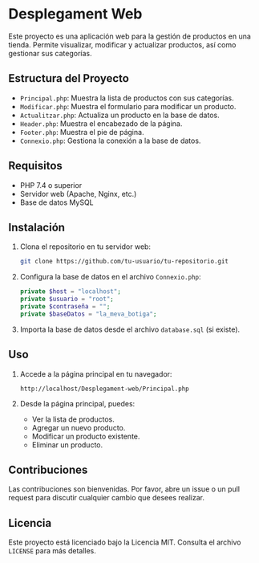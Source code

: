 # Desplegament Web

Este proyecto es una aplicación web para la gestión de productos en una tienda. Permite visualizar, modificar y actualizar productos, así como gestionar sus categorías.

## Estructura del Proyecto

- `Principal.php`: Muestra la lista de productos con sus categorías.
- `Modificar.php`: Muestra el formulario para modificar un producto.
- `Actualitzar.php`: Actualiza un producto en la base de datos.
- `Header.php`: Muestra el encabezado de la página.
- `Footer.php`: Muestra el pie de página.
- `Connexio.php`: Gestiona la conexión a la base de datos.

## Requisitos

- PHP 7.4 o superior
- Servidor web (Apache, Nginx, etc.)
- Base de datos MySQL

## Instalación

1. Clona el repositorio en tu servidor web:
    ```bash
    git clone https://github.com/tu-usuario/tu-repositorio.git
    ```

2. Configura la base de datos en el archivo `Connexio.php`:
    ```php
    private $host = "localhost";
    private $usuario = "root";
    private $contraseña = "";
    private $baseDatos = "la_meva_botiga";
    ```

3. Importa la base de datos desde el archivo `database.sql` (si existe).

## Uso

1. Accede a la página principal en tu navegador:
    ```
    http://localhost/Desplegament-web/Principal.php
    ```

2. Desde la página principal, puedes:
    - Ver la lista de productos.
    - Agregar un nuevo producto.
    - Modificar un producto existente.
    - Eliminar un producto.

## Contribuciones

Las contribuciones son bienvenidas. Por favor, abre un issue o un pull request para discutir cualquier cambio que desees realizar.

## Licencia

Este proyecto está licenciado bajo la Licencia MIT. Consulta el archivo `LICENSE` para más detalles.
